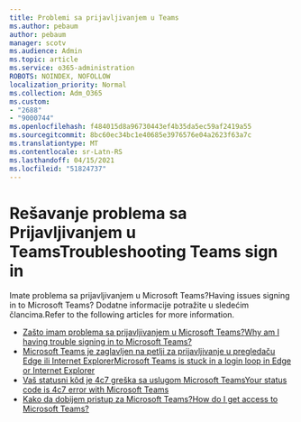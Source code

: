 ```yaml
---
title: Problemi sa prijavljivanjem u Teams
ms.author: pebaum
author: pebaum
manager: scotv
ms.audience: Admin
ms.topic: article
ms.service: o365-administration
ROBOTS: NOINDEX, NOFOLLOW
localization_priority: Normal
ms.collection: Adm_O365
ms.custom:
- "2688"
- "9000744"
ms.openlocfilehash: f484015d8a96730443ef4b35da5ec59af2419a55
ms.sourcegitcommit: 8bc60ec34bc1e40685e3976576e04a2623f63a7c
ms.translationtype: MT
ms.contentlocale: sr-Latn-RS
ms.lasthandoff: 04/15/2021
ms.locfileid: "51824737"
---
```

# <a name="troubleshooting-teams-sign-in"></a><span data-ttu-id="041b5-102">Rešavanje problema sa Prijavljivanjem u Teams</span><span class="sxs-lookup"><span data-stu-id="041b5-102">Troubleshooting Teams sign in</span></span> 

<span data-ttu-id="041b5-103">Imate problema sa prijavljivanjem u Microsoft Teams?</span><span class="sxs-lookup"><span data-stu-id="041b5-103">Having issues signing in to Microsoft Teams?</span></span> <span data-ttu-id="041b5-104">Dodatne informacije potražite u sledećim člancima.</span><span class="sxs-lookup"><span data-stu-id="041b5-104">Refer to the following articles for more information.</span></span>

- [<span data-ttu-id="041b5-105">Zašto imam problema sa prijavljivanjem u Microsoft Teams?</span><span class="sxs-lookup"><span data-stu-id="041b5-105">Why am I having trouble signing in to Microsoft Teams?</span></span>](https://support.office.com/article/a02f683b-61a3-4008-9447-ee60c5593b0f)
- [<span data-ttu-id="041b5-106">Microsoft Teams je zaglavljen na petlji za prijavljivanje u pregledaču Edge ili Internet Explorer</span><span class="sxs-lookup"><span data-stu-id="041b5-106">Microsoft Teams is stuck in a login loop in Edge or Internet Explorer</span></span>](https://docs.microsoft.com/microsoftteams/troubleshoot/teams-sign-in/sign-in-loop)
- [<span data-ttu-id="041b5-107">Vaš statusni kôd je 4c7 greška sa uslugom Microsoft Teams</span><span class="sxs-lookup"><span data-stu-id="041b5-107">Your status code is 4c7 error with Microsoft Teams</span></span>](https://support.microsoft.com/help/4041047/modern-authentication-failed-here-status-code-is-4c7-when-signing-in-t)
- [<span data-ttu-id="041b5-108">Kako da dobijem pristup za Microsoft Teams?</span><span class="sxs-lookup"><span data-stu-id="041b5-108">How do I get access to Microsoft Teams?</span></span>](https://support.office.com/article/how-do-i-get-access-to-microsoft-teams-fc7f1634-abd3-4f26-a597-9df16e4ca65b)